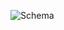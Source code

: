 
![Schema](https://user-images.githubusercontent.com/83420413/164309826-772fbe78-099b-4bcf-9e06-afbe3bd873d3.png)
